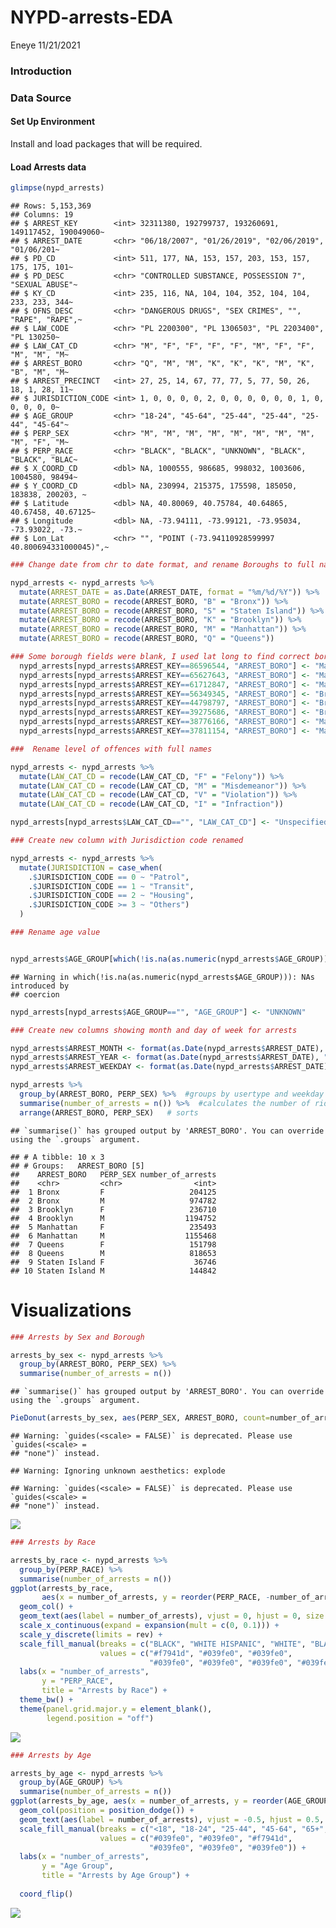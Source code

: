 NYPD-arrests-EDA
================
Eneye
11/21/2021

### Introduction

### Data Source

#### Set Up Environment

Install and load packages that will be required.

#### Load Arrests data

``` r
glimpse(nypd_arrests)
```

    ## Rows: 5,153,369
    ## Columns: 19
    ## $ ARREST_KEY        <int> 32311380, 192799737, 193260691, 149117452, 190049060~
    ## $ ARREST_DATE       <chr> "06/18/2007", "01/26/2019", "02/06/2019", "01/06/201~
    ## $ PD_CD             <int> 511, 177, NA, 153, 157, 203, 153, 157, 175, 175, 101~
    ## $ PD_DESC           <chr> "CONTROLLED SUBSTANCE, POSSESSION 7", "SEXUAL ABUSE"~
    ## $ KY_CD             <int> 235, 116, NA, 104, 104, 352, 104, 104, 233, 233, 344~
    ## $ OFNS_DESC         <chr> "DANGEROUS DRUGS", "SEX CRIMES", "", "RAPE", "RAPE",~
    ## $ LAW_CODE          <chr> "PL 2200300", "PL 1306503", "PL 2203400", "PL 130250~
    ## $ LAW_CAT_CD        <chr> "M", "F", "F", "F", "F", "M", "F", "F", "M", "M", "M~
    ## $ ARREST_BORO       <chr> "Q", "M", "M", "K", "K", "K", "M", "K", "B", "M", "M~
    ## $ ARREST_PRECINCT   <int> 27, 25, 14, 67, 77, 77, 5, 77, 50, 26, 18, 1, 28, 11~
    ## $ JURISDICTION_CODE <int> 1, 0, 0, 0, 0, 2, 0, 0, 0, 0, 0, 0, 1, 0, 0, 0, 0, 0~
    ## $ AGE_GROUP         <chr> "18-24", "45-64", "25-44", "25-44", "25-44", "45-64"~
    ## $ PERP_SEX          <chr> "M", "M", "M", "M", "M", "M", "M", "M", "M", "F", "M~
    ## $ PERP_RACE         <chr> "BLACK", "BLACK", "UNKNOWN", "BLACK", "BLACK", "BLAC~
    ## $ X_COORD_CD        <dbl> NA, 1000555, 986685, 998032, 1003606, 1004580, 98494~
    ## $ Y_COORD_CD        <dbl> NA, 230994, 215375, 175598, 185050, 183838, 200203, ~
    ## $ Latitude          <dbl> NA, 40.80069, 40.75784, 40.64865, 40.67458, 40.67125~
    ## $ Longitude         <dbl> NA, -73.94111, -73.99121, -73.95034, -73.93022, -73.~
    ## $ Lon_Lat           <chr> "", "POINT (-73.94110928599997 40.800694331000045)",~

``` r
### Change date from chr to date format, and rename Boroughs to full names

nypd_arrests <- nypd_arrests %>% 
  mutate(ARREST_DATE = as.Date(ARREST_DATE, format = "%m/%d/%Y")) %>% 
  mutate(ARREST_BORO = recode(ARREST_BORO, "B" = "Bronx")) %>% 
  mutate(ARREST_BORO = recode(ARREST_BORO, "S" = "Staten Island")) %>%
  mutate(ARREST_BORO = recode(ARREST_BORO, "K" = "Brooklyn")) %>%
  mutate(ARREST_BORO = recode(ARREST_BORO, "M" = "Manhattan")) %>%
  mutate(ARREST_BORO = recode(ARREST_BORO, "Q" = "Queens"))

### Some borough fields were blank, I used lat long to find correct borough
  nypd_arrests[nypd_arrests$ARREST_KEY==86596544, "ARREST_BORO"] <- "Manhattan"
  nypd_arrests[nypd_arrests$ARREST_KEY==65627643, "ARREST_BORO"] <- "Manhattan"
  nypd_arrests[nypd_arrests$ARREST_KEY==61712847, "ARREST_BORO"] <- "Manhattan"
  nypd_arrests[nypd_arrests$ARREST_KEY==56349345, "ARREST_BORO"] <- "Brooklyn"
  nypd_arrests[nypd_arrests$ARREST_KEY==44798797, "ARREST_BORO"] <- "Brooklyn"
  nypd_arrests[nypd_arrests$ARREST_KEY==39275686, "ARREST_BORO"] <- "Bronx"
  nypd_arrests[nypd_arrests$ARREST_KEY==38776166, "ARREST_BORO"] <- "Manhattan"
  nypd_arrests[nypd_arrests$ARREST_KEY==37811154, "ARREST_BORO"] <- "Manhattan" 
```

``` r
###  Rename level of offences with full names

nypd_arrests <- nypd_arrests %>% 
  mutate(LAW_CAT_CD = recode(LAW_CAT_CD, "F" = "Felony")) %>% 
  mutate(LAW_CAT_CD = recode(LAW_CAT_CD, "M" = "Misdemeanor")) %>%
  mutate(LAW_CAT_CD = recode(LAW_CAT_CD, "V" = "Violation")) %>%
  mutate(LAW_CAT_CD = recode(LAW_CAT_CD, "I" = "Infraction"))

nypd_arrests[nypd_arrests$LAW_CAT_CD=="", "LAW_CAT_CD"] <- "Unspecified"
```

``` r
### Create new column with Jurisdiction code renamed

nypd_arrests <- nypd_arrests %>% 
  mutate(JURISDICTION = case_when(
    .$JURISDICTION_CODE == 0 ~ "Patrol",
    .$JURISDICTION_CODE == 1 ~ "Transit",
    .$JURISDICTION_CODE == 2 ~ "Housing",
    .$JURISDICTION_CODE >= 3 ~ "Others")
  )
```

``` r
### Rename age value


nypd_arrests$AGE_GROUP[which(!is.na(as.numeric(nypd_arrests$AGE_GROUP)))] <- "UNKNOWN"
```

    ## Warning in which(!is.na(as.numeric(nypd_arrests$AGE_GROUP))): NAs introduced by
    ## coercion

``` r
nypd_arrests[nypd_arrests$AGE_GROUP=="", "AGE_GROUP"] <- "UNKNOWN"
```

``` r
### Create new columns showing month and day of week for arrests

nypd_arrests$ARREST_MONTH <- format(as.Date(nypd_arrests$ARREST_DATE), "%B")
nypd_arrests$ARREST_YEAR <- format(as.Date(nypd_arrests$ARREST_DATE), "%Y")
nypd_arrests$ARREST_WEEKDAY <- format(as.Date(nypd_arrests$ARREST_DATE), "%A")
```

``` r
nypd_arrests %>% 
  group_by(ARREST_BORO, PERP_SEX) %>%  #groups by usertype and weekday
  summarise(number_of_arrests = n()) %>%  #calculates the number of rides and average
  arrange(ARREST_BORO, PERP_SEX)   # sorts
```

    ## `summarise()` has grouped output by 'ARREST_BORO'. You can override using the `.groups` argument.

    ## # A tibble: 10 x 3
    ## # Groups:   ARREST_BORO [5]
    ##    ARREST_BORO   PERP_SEX number_of_arrests
    ##    <chr>         <chr>                <int>
    ##  1 Bronx         F                   204125
    ##  2 Bronx         M                   974782
    ##  3 Brooklyn      F                   236710
    ##  4 Brooklyn      M                  1194752
    ##  5 Manhattan     F                   235493
    ##  6 Manhattan     M                  1155468
    ##  7 Queens        F                   151798
    ##  8 Queens        M                   818653
    ##  9 Staten Island F                    36746
    ## 10 Staten Island M                   144842

# Visualizations

``` r
### Arrests by Sex and Borough

arrests_by_sex <- nypd_arrests %>% 
  group_by(ARREST_BORO, PERP_SEX) %>%
  summarise(number_of_arrests = n())
```

    ## `summarise()` has grouped output by 'ARREST_BORO'. You can override using the `.groups` argument.

``` r
PieDonut(arrests_by_sex, aes(PERP_SEX, ARREST_BORO, count=number_of_arrests), ratioByGroup = FALSE, explode = 1, explodeDonut=TRUE, r0 = 0.45, r1 = 0.9)
```

    ## Warning: `guides(<scale> = FALSE)` is deprecated. Please use `guides(<scale> =
    ## "none")` instead.

    ## Warning: Ignoring unknown aesthetics: explode

    ## Warning: `guides(<scale> = FALSE)` is deprecated. Please use `guides(<scale> =
    ## "none")` instead.

![](nypd_arrests_EDA_files/figure-gfm/unnamed-chunk-8-1.png)<!-- -->

``` r
### Arrests by Race

arrests_by_race <- nypd_arrests %>% 
  group_by(PERP_RACE) %>%
  summarise(number_of_arrests = n())
ggplot(arrests_by_race,
       aes(x = number_of_arrests, y = reorder(PERP_RACE, -number_of_arrests), fill = PERP_RACE, label = number_of_arrests)) +
  geom_col() +
  geom_text(aes(label = number_of_arrests), vjust = 0, hjust = 0, size = 3) +
  scale_x_continuous(expand = expansion(mult = c(0, 0.1))) +
  scale_y_discrete(limits = rev) +
  scale_fill_manual(breaks = c("BLACK", "WHITE HISPANIC", "WHITE", "BLACK HISPANIC", "ASIAN / PACIFIC ISLANDER", "UNKNOWN", "AMERICAN INDIAN/ALASKAN NATIVE", "OTHER"),
                    values = c("#f7941d", "#039fe0", "#039fe0",
                               "#039fe0", "#039fe0", "#039fe0", "#039fe0","#039fe0")) +
  labs(x = "number_of_arrests",
       y = "PERP_RACE",
       title = "Arrests by Race") +
  theme_bw() +
  theme(panel.grid.major.y = element_blank(),
        legend.position = "off")
```

![](nypd_arrests_EDA_files/figure-gfm/unnamed-chunk-9-1.png)<!-- -->

``` r
### Arrests by Age

arrests_by_age <- nypd_arrests %>% 
  group_by(AGE_GROUP) %>%
  summarise(number_of_arrests = n())
ggplot(arrests_by_age, aes(x = number_of_arrests, y = reorder(AGE_GROUP, -number_of_arrests), fill = AGE_GROUP)) +
  geom_col(position = position_dodge()) +
  geom_text(aes(label = number_of_arrests), vjust = -0.5, hjust = 0.5, size = 3) +
  scale_fill_manual(breaks = c("<18", "18-24", "25-44", "45-64", "65+", "UNKNOWN"),
                    values = c("#039fe0", "#039fe0", "#f7941d",
                               "#039fe0", "#039fe0", "#039fe0")) +
  labs(x = "number_of_arrests",
       y = "Age Group",
       title = "Arrests by Age Group") +
  
  coord_flip()
```

![](nypd_arrests_EDA_files/figure-gfm/unnamed-chunk-10-1.png)<!-- -->

